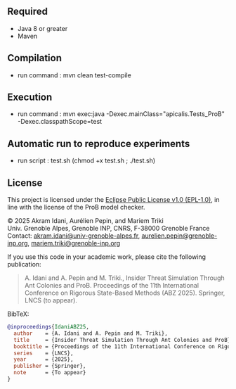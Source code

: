 ## Required
- Java 8 or greater
- Maven

## Compilation 
- run command : mvn clean test-compile

## Execution
- run command : mvn exec:java -Dexec.mainClass="apicalis.Tests_ProB" -Dexec.classpathScope=test

## Automatic run to reproduce experiments
- run script : test.sh (chmod +x test.sh ; ./test.sh)

## License

This project is licensed under the [Eclipse Public License v1.0 (EPL-1.0)](https://www.eclipse.org/legal/epl-v10.html), in line with the license of the ProB model checker.

© 2025 Akram Idani, Aurélien Pepin, and Mariem Triki  
Univ. Grenoble Alpes, Grenoble INP, CNRS, F-38000 Grenoble France  
Contact: akram.idani@univ-grenoble-alpes.fr, aurelien.pepin@grenoble-inp.org, mariem.triki@grenoble-inp.org

If you use this code in your academic work, please cite the following publication:

> A. Idani and A. Pepin and M. Triki., Insider Threat Simulation Through Ant Colonies and ProB. Proceedings of the 11th International Conference on Rigorous State-Based Methods (ABZ 2025). Springer, LNCS (to appear).

BibTeX:
```bibtex
@inproceedings{IdaniABZ25,
  author    = {A. Idani and A. Pepin and M. Triki},
  title     = {Insider Threat Simulation Through Ant Colonies and ProB},
  booktitle = {Proceedings of the 11th International Conference on Rigorous State-Based Methods (ABZ 2025)},
  series    = {LNCS},
  year      = {2025},
  publisher = {Springer},
  note      = {To appear}
}

